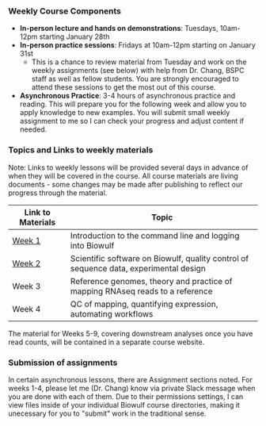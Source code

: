 ### Weekly Course Components

*	**In-person lecture and hands on demonstrations**: Tuesdays, 10am-12pm starting January 28th
*	**In-person practice sessions**: Fridays at 10am-12pm starting on January 31st
    - This is a chance to review material from Tuesday and work on the weekly assignments (see below) with help from Dr. Chang, BSPC staff as well as fellow students. You are strongly encouraged to attend these sessions to get the most out of this course.
* **Asynchronous Practice**: 3-4 hours of asynchronous practice and reading. This will prepare you for the following week and allow you to apply knowledge to new examples. You will submit small weekly assignment to me so I can check your progress and adjust content if needed. 


### Topics and Links to weekly materials

Note: Links to weekly lessons will be provided several days in advance of when they will be covered in the course. All course materials are living documents - some changes may be made after publishing to reflect our progress through the material. 


| Link to Materials                      | Topic                                                     |
|-----------------|-------------------------------------------------------|
| [Week 1](links-to-lessons.md#week-1) | Introduction to the command line and logging into Biowulf |
| [Week 2](links-to-lessons.md#week-2) | Scientific software on Biowulf, quality control of sequence data, experimental design|
| Week 3                                 | Reference genomes, theory and practice of mapping RNAseq reads to a reference|
| Week 4                                 | QC of mapping, quantifying expression, automating workflows|

The material for Weeks 5-9, covering downstream analyses once you have read counts, will be contained in a separate course website. 

### Submission of assignments

In certain asynchronous lessons, there are Assignment sections noted. For weeks 1-4, please let me (Dr. Chang) know via private Slack message when you are done with each of them. Due to their permissions settings, I can view files inside of your individual Biowulf course directories, making it unecessary for you to "submit" work in the traditional sense. 
